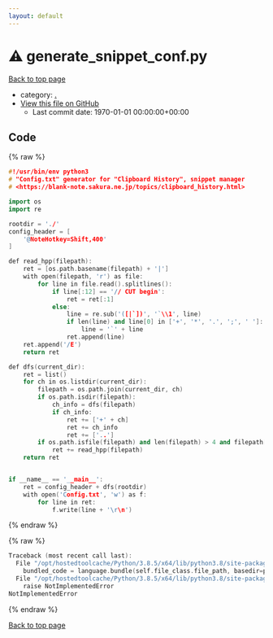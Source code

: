 ```yaml
---
layout: default
---
```


<!-- mathjax config similar to math.stackexchange -->
<script type="text/javascript" async
  src="https://cdnjs.cloudflare.com/ajax/libs/mathjax/2.7.5/MathJax.js?config=TeX-MML-AM_CHTML">
</script>
<script type="text/x-mathjax-config">
  MathJax.Hub.Config({
    TeX: { equationNumbers: { autoNumber: "AMS" }},
    tex2jax: {
      inlineMath: [ ['$','$'] ],
      processEscapes: true
    },
    "HTML-CSS": { matchFontHeight: false },
    displayAlign: "left",
    displayIndent: "2em"
  });
</script>

<script type="text/javascript" src="https://cdnjs.cloudflare.com/ajax/libs/jquery/3.4.1/jquery.min.js"></script>
<script src="https://cdn.jsdelivr.net/npm/jquery-balloon-js@1.1.2/jquery.balloon.min.js" integrity="sha256-ZEYs9VrgAeNuPvs15E39OsyOJaIkXEEt10fzxJ20+2I=" crossorigin="anonymous"></script>
<script type="text/javascript" src="../assets/js/copy-button.js"></script>
<link rel="stylesheet" href="../assets/css/copy-button.css" />


# :warning: generate_snippet_conf.py

<a href="../index.html">Back to top page</a>

* category: <a href="../index.html#5058f1af8388633f609cadb75a75dc9d">.</a>
* <a href="{{ site.github.repository_url }}/blob/master/generate_snippet_conf.py">View this file on GitHub</a>
    - Last commit date: 1970-01-01 00:00:00+00:00




## Code

<a id="unbundled"></a>
{% raw %}
```cpp
#!/usr/bin/env python3
# "Config.txt" generator for "Clipboard History", snippet manager
# <https://blank-note.sakura.ne.jp/topics/clipboard_history.html>

import os
import re

rootdir = './'
config_header = [
    '@NoteHotkey=Shift,400'
]

def read_hpp(filepath):
    ret = [os.path.basename(filepath) + '|']
    with open(filepath, 'r') as file:
        for line in file.read().splitlines():
            if line[:12] == '// CUT begin':
                ret = ret[:1]
            else:
                line = re.sub('([|`])', '`\\1', line)
                if len(line) and line[0] in ['+', '*', '.', ';', ' ']:
                    line = '`' + line
                ret.append(line)
    ret.append('/E')
    return ret

def dfs(current_dir):
    ret = list()
    for ch in os.listdir(current_dir):
        filepath = os.path.join(current_dir, ch)
        if os.path.isdir(filepath):
            ch_info = dfs(filepath)
            if ch_info:
                ret += ['+' + ch]
                ret += ch_info
                ret += ['..']
        if os.path.isfile(filepath) and len(filepath) > 4 and filepath[-4:] == '.hpp':
            ret += read_hpp(filepath)
    return ret


if __name__ == '__main__':
    ret = config_header + dfs(rootdir)
    with open('Config.txt', 'w') as f:
        for line in ret:
            f.write(line + '\r\n')

```
{% endraw %}

<a id="bundled"></a>
{% raw %}
```cpp
Traceback (most recent call last):
  File "/opt/hostedtoolcache/Python/3.8.5/x64/lib/python3.8/site-packages/onlinejudge_verify/docs.py", line 349, in write_contents
    bundled_code = language.bundle(self.file_class.file_path, basedir=pathlib.Path.cwd())
  File "/opt/hostedtoolcache/Python/3.8.5/x64/lib/python3.8/site-packages/onlinejudge_verify/languages/python.py", line 84, in bundle
    raise NotImplementedError
NotImplementedError

```
{% endraw %}

<a href="../index.html">Back to top page</a>

